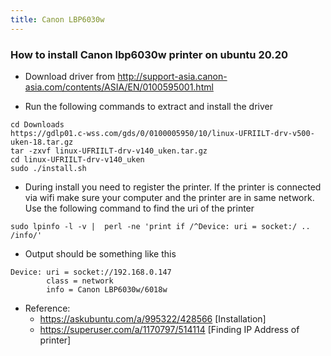 ```yaml
---
title: Canon LBP6030w
---
```


### How to install Canon lbp6030w printer on ubuntu 20.20

-  Download driver from http://support-asia.canon-asia.com/contents/ASIA/EN/0100595001.html

- Run the following commands to extract and install the driver

```shell
cd Downloads
https://gdlp01.c-wss.com/gds/0/0100005950/10/linux-UFRIILT-drv-v500-uken-18.tar.gz
tar -zxvf linux-UFRIILT-drv-v140_uken.tar.gz
cd linux-UFRIILT-drv-v140_uken
sudo ./install.sh
```

- During install you need to register the printer. If the printer is connected via wifi make sure your computer and the printer are in same network. Use the following command to find the uri of the printer

```shell
sudo lpinfo -l -v |  perl -ne 'print if /^Device: uri = socket:/ .. /info/'
```

- Output should be something like this

```shell
Device: uri = socket://192.168.0.147
        class = network
        info = Canon LBP6030w/6018w
```

- Reference:
  - https://askubuntu.com/a/995322/428566 [Installation]
  - https://superuser.com/a/1170797/514114 [Finding IP Address of printer]